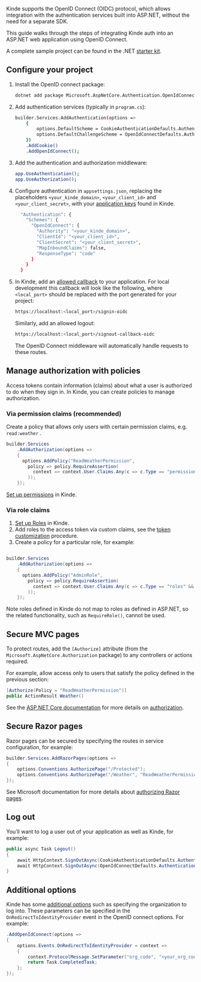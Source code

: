 
Kinde supports the OpenID Connect (OIDC) protocol, which allows integration with the authentication services built into ASP.NET, without the need for a separate SDK.

This guide walks through the steps of integrating Kinde auth into an ASP.NET web application using OpenID Connect.

A complete sample project can be found in the .NET [starter kit](https://github.com/kinde-starter-kits/dotnet-starter-kit/).

## Configure your project

1. Install the OpenID connect package:
    
    ```bash
    dotnet add package Microsoft.AspNetCore.Authentication.OpenIdConnect
    ```
    
2. Add authentication services (typically in `program.cs`):
    
    ```bash
    builder.Services.AddAuthentication(options =>
        {
            options.DefaultScheme = CookieAuthenticationDefaults.AuthenticationScheme;
            options.DefaultChallengeScheme = OpenIdConnectDefaults.AuthenticationScheme;
        })
        .AddCookie()
        .AddOpenIdConnect();
    ```
    
3. Add the authentication and authorization middleware:
    
    ```bash
    app.UseAuthentication();
    app.UseAuthorization();
    ```
    
4. Configure authentication in `appsettings.json`, replacing the placeholders `<your_kinde_domain>`, `<your_client_id>` and `<your_client_secret>`, with your [application keys](/get-started/connect/getting-app-keys/) found in Kinde. 
    
    ```bash
      "Authentication": {
        "Schemes": {
          "OpenIdConnect": {
            "Authority": "<your_kinde_domain>",
            "ClientId": "<your_client_id>",
            "ClientSecret": "<your_client_secret>",
            "MapInboundClaims": false,
            "ResponseType": "code"
          }
        }
      }
    ```
    
5. In Kinde, add an [allowed callback](/get-started/connect/callback-urls/#set-callback-urls) to your application.  For local development this callback will look like the following, where `<local_port>` should be replaced with the port generated for your project:
    
    ```bash
    https://localhost:<local_port>/signin-oidc
    ```
    
    Similarly, add an allowed logout:
    
    ```bash
    https://localhost:<local_port>/signout-callback-oidc
    ```
    
    The OpenID Connect middleware will automatically handle requests to these routes.
    

## Manage authorization with policies

Access tokens contain information (claims) about what a user is authorized to do when they sign in. In Kinde, you can create policies to manage authorization.

### Via permission claims (recommended)

Create a policy that allows only users with certain permission claims, e.g. `read:weather` .

```csharp
builder.Services
    .AddAuthorization(options =>
    {
      options.AddPolicy("ReadWeatherPermission",
        policy => policy.RequireAssertion(
          context => context.User.Claims.Any(c => c.Type == "permissions" && c.Value == "read:weather")
        ));
    });
```

[Set up permissions](/manage-users/roles-and-permissions/user-permissions/) in Kinde. 

### Via role claims

1. [Set up Roles](/manage-users/roles-and-permissions/user-permissions/) in Kinde.
2. Add roles to the access token via custom claims, see the [token customization](/build/tokens/token-customization/) procedure. 
3. Create a policy for a particular role, for example:

```csharp

builder.Services
    .AddAuthorization(options =>
    {
      options.AddPolicy("AdminRole",
        policy => policy.RequireAssertion(
          context => context.User.Claims.Any(c => c.Type == "roles" && c.Value == "admin")
        ));
    });
```

Note roles defined in Kinde do not map to roles as defined in ASP.NET, so the related functionality, such as `RequireRole()`, cannot be used.

## Secure MVC pages

To protect routes, add the `[Authorize]` attribute (from the `Microsoft.AspNetCore.Authorization` package) to any controllers or actions required. 

For example, allow access only to users that satisfy the policy defined in the previous section:

```csharp
[Authorize(Policy = "ReadWeatherPermission")]
public ActionResult Weather()
```

See the [ASP.NET Core documentation](http://ASP.NET) for more details on [authorization](https://learn.microsoft.com/en-us/aspnet/core/security/authorization/simple?view=aspnetcore-8.0#use-the-authorize-attribute).

## Secure Razor pages

Razor pages can be secured by specifying the routes in service configuration, for example:

```csharp
builder.Services.AddRazorPages(options =>
{
    options.Conventions.AuthorizePage("/Protected");
    options.Conventions.AuthorizePage("/Weather", "ReadWeatherPermission");
});
```

See Microsoft documentation for more details about [authorizing Razor pages](https://learn.microsoft.com/en-us/aspnet/core/security/authorization/razor-pages-authorization?view=aspnetcore-8.0).

## Log out

You’ll want to log a user out of your application as well as Kinde, for example:

```csharp
public async Task Logout()
{
    await HttpContext.SignOutAsync(CookieAuthenticationDefaults.AuthenticationScheme);
    await HttpContext.SignOutAsync(OpenIdConnectDefaults.AuthenticationScheme);
}
```

## Additional options

Kinde has some [additional options](/developer-tools/about/using-kinde-without-an-sdk/#request-parameters) such as specifying the organization to log into. These parameters can be specified in the `OnRedirectToIdentityProvider` event in the OpenID connect options.  For example:

```csharp
.AddOpenIdConnect(options =>
{
    options.Events.OnRedirectToIdentityProvider = context =>
    {
        context.ProtocolMessage.SetParameter("org_code", "<your_org_code>");
        return Task.CompletedTask;
    };
});
```
